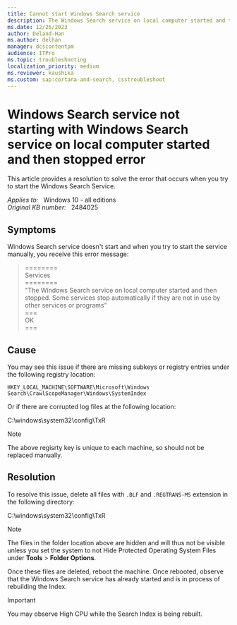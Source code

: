 ```yaml
---
title: Cannot start Windows Search service
description: The Windows Search service on local computer started and then stopped. Some services stop automatically if they aren't in use by other services or programs. This error occurs when you try to start the Windows Search service. Provides a resolution.
ms.date: 12/26/2023
author: Deland-Han
ms.author: delhan
manager: dcscontentpm
audience: ITPro
ms.topic: troubleshooting
localization_priority: medium
ms.reviewer: kaushika
ms.custom: sap:cortana-and-search, csstroubleshoot
---
```

# Windows Search service not starting with Windows Search service on local computer started and then stopped error

This article provides a resolution to solve the error that occurs when you try to start the Windows Search Service.

_Applies to:_ &nbsp; Windows 10 - all editions  
_Original KB number:_ &nbsp; 2484025

## Symptoms

Windows Search service doesn't start and when you try to start the service manually, you receive this error message:

> ========  
Services  
\========  
"The Windows Search service on local computer started and then stopped. Some services stop automatically if they are not in use by other services or programs"  
\===  
OK  
\===

## Cause

You may see this issue if there are missing subkeys or registry entries under the following registry location:

`HKEY_LOCAL_MACHINE\SOFTWARE\Microsoft\Windows Search\CrawlScopeManager\Windows\SystemIndex`

Or if there are corrupted log files at the following location:

C:\windows\system32\config\TxR

> [!NOTE]
> The above regisrty key is unique to each machine, so should not be replaced manually.

## Resolution

To resolve this issue, delete all files with `.BLF` and `.REGTRANS-MS` extension in the following directory:

C:\windows\system32\config\TxR  

> [!NOTE]
> The files in the folder location above are hidden and will thus not be visible unless you set the system to not Hide Protected Operating System Files under **Tools** > **Folder Options**.

Once these files are deleted, reboot the machine. Once rebooted, observe that the Windows Search service has already started and is in process of rebuilding the Index.

> [!IMPORTANT]
You may observe High CPU while the Search Index is being rebuilt.
